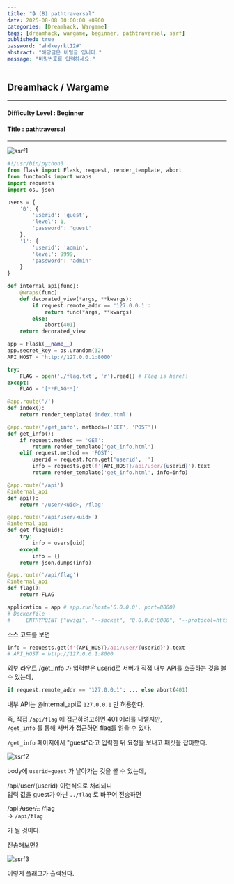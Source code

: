 ```yaml
---
title: "🔒 (B) pathtraversal"
date: 2025-08-08 00:00:00 +0900
categories: [Dreamhack, Wargame]
tags: [dreamhack, wargame, beginner, pathtraversal, ssrf]
published: true
password: "ahdkeyrkt12#"
abstract: "해당글은 비밀글 입니다."
message: "비밀번호를 입력하세요."
---
```


## Dreamhack / Wargame

---

#### Difficulty Level : Beginner  
#### Title : pathtraversal

---

![ssrf1](/assets/img/dreamhack/2025-08-08-17-11-21.png)

```python
#!/usr/bin/python3
from flask import Flask, request, render_template, abort
from functools import wraps
import requests
import os, json

users = {
    '0': {
        'userid': 'guest',
        'level': 1,
        'password': 'guest'
    },
    '1': {
        'userid': 'admin',
        'level': 9999,
        'password': 'admin'
    }
}

def internal_api(func):
    @wraps(func)
    def decorated_view(*args, **kwargs):
        if request.remote_addr == '127.0.0.1':
            return func(*args, **kwargs)
        else:
            abort(401)
    return decorated_view

app = Flask(__name__)
app.secret_key = os.urandom(32)
API_HOST = 'http://127.0.0.1:8000'

try:
    FLAG = open('./flag.txt', 'r').read() # Flag is here!!
except:
    FLAG = '[**FLAG**]'

@app.route('/')
def index():
    return render_template('index.html')

@app.route('/get_info', methods=['GET', 'POST'])
def get_info():
    if request.method == 'GET':
        return render_template('get_info.html')
    elif request.method == 'POST':
        userid = request.form.get('userid', '')
        info = requests.get(f'{API_HOST}/api/user/{userid}').text
        return render_template('get_info.html', info=info)

@app.route('/api')
@internal_api
def api():
    return '/user/<uid>, /flag'

@app.route('/api/user/<uid>')
@internal_api
def get_flag(uid):
    try:
        info = users[uid]
    except:
        info = {}
    return json.dumps(info)

@app.route('/api/flag')
@internal_api
def flag():
    return FLAG

application = app # app.run(host='0.0.0.0', port=8000)
# Dockerfile
#     ENTRYPOINT ["uwsgi", "--socket", "0.0.0.0:8000", "--protocol=http", "--threads", "4", "--wsgi-file", "app.py"]
```

소스 코드를 보면

```python
info = requests.get(f'{API_HOST}/api/user/{userid}').text
# API_HOST = http://127.0.0.1:8000
```

외부 라우트 /get_info 가 입력받은 userid로 서버가 직접 내부 API를 호출하는 것을 볼 수 있는데,

```python
if request.remote_addr == '127.0.0.1': ... else abort(401)
```

내부 API는 @internal_api로 `127.0.0.1` 만 허용한다.

즉, 직접 `/api/flag` 에 접근하려고하면 401 에러를 내뱉지만,  
`/get_info` 를 통해 서버가 접근하면 flag를 읽을 수 있다.

`/get_info` 페이지에서 "guest"라고 입력한 뒤 요청을 보내고 패킷을 잡아봤다.

![ssrf2](/assets/img/dreamhack/2025-08-08-17-09-53.png)

body에 `userid=guest` 가 날아가는 것을 볼 수 있는데, 

/api/user/{userid} 이런식으로 처리되니  
입력 값을 guest가 아닌 `../flag` 로 바꾸어 전송하면 

/api ~~/user/..~~ /flag  
-> `/api/flag`

가 될 것이다.

전송해보면?

![ssrf3](/assets/img/dreamhack/2025-08-08-17-10-19.png)

이렇게 플래그가 출력된다.